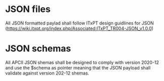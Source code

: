 JSON files
======

All JSON formatted paylad shall follow ITxPT design guidlines for JSON (https://wiki.itxpt.org/index.php/Associated:ITxPT_TR004-JSON_v1.0.0)


JSON schemas
======

All APCII JSON shemas shall be designed to comply with version 2020-12 and use the $schema as pointer
meaning that the JSON payload shall validate against version 202-12 shemas.
